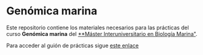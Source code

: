 # Genómica marina

Este repositorio contiene los materiales necesarios para las prácticas del curso **Genómica marina** del [**Máster Interuniversitario en Biología Marina"](http://masterbiologiamarina.uvigo.es/).

Para acceder al guión de prácticas sigue [este enlace](http://anpefi.eu/MIBM-Genomica-Marina)

